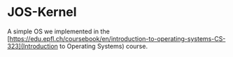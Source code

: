 # JOS-Kernel

A simple OS we implemented in the [https://edu.epfl.ch/coursebook/en/introduction-to-operating-systems-CS-323](Introduction to Operating Systems) course. 
